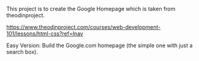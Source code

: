This project is to create the Google Homepage which is taken from theodinproject.

https://www.theodinproject.com/courses/web-development-101/lessons/html-css?ref=lnav

Easy Version: Build the Google.com homepage
(the simple one with just a search box).

